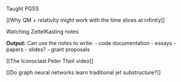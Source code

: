 Taught PGSS

[[Why QM + relativity might work with the time slices at infinity]]

Watching ZettelKasting notes

**Output:** Can use the notes to write:
	- code documentation
	- essays
	- papers
	- slides?
	- grant proposals

[[The Iconoclast Peter Theil video]]

[[Do graph neural networks learn traditional jet substructure?]]





